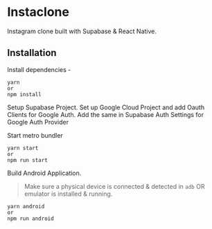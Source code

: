 # Instaclone

Instagram clone built with Supabase & React Native.

## Installation

Install dependencies -

```
yarn
or
npm install
```

Setup Supabase Project.
Set up Google Cloud Project and add Oauth Clients for Google Auth. Add the same in Supabase Auth Settings for Google Auth Provider

Start metro bundler

```
yarn start
or
npm run start
```

Build Android Application.

> Make sure a physical device is connected & detected in `adb` OR emulator is installed & running.

```
yarn android
or
npm run android
```
